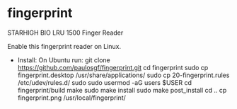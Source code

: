 # fingerprint
STARHIGH BIO LRU 1500 Finger Reader 

Enable this fingerprint reader on Linux.

- Install:
On Ubuntu run:
git clone https://github.com/paulosgf/fingerprint.git
cd fingerprint
sudo cp fingerprint.desktop /usr/share/applications/
sudo cp 20-fingerprint.rules /etc/udev/rules.d/
sudo sudo usermod -aG users $USER
cd fingerprint/build
make
sudo make install
sudo make post_install
cd ..
cp fingerprint.png /usr/local/fingerprint/

